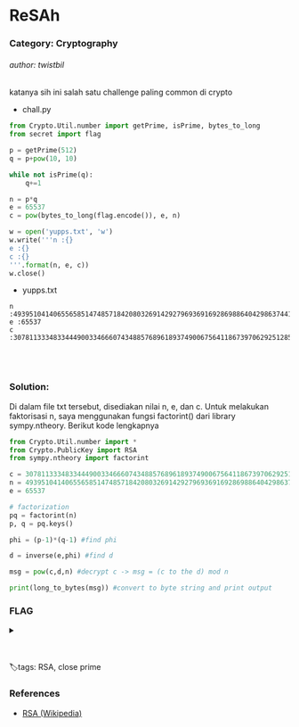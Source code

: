 # ReSAh

### Category: Cryptography

###### author: twistbil

katanya sih ini salah satu challenge paling common di crypto

- chall.py

```py
from Crypto.Util.number import getPrime, isPrime, bytes_to_long
from secret import flag

p = getPrime(512)
q = p+pow(10, 10)

while not isPrime(q):
	q+=1

n = p*q
e = 65537
c = pow(bytes_to_long(flag.encode()), e, n)

w = open('yupps.txt', 'w')
w.write('''n :{}
e :{}
c :{}
'''.format(n, e, c))
w.close()
```

- yupps.txt

```
n :49395104140655658514748571842080326914292796936916928698864042986374411298172218017902749917436512276989151397882527274877230879505860589222329619862809739982766514159792938698753211409320684569464486446070544232700671329040497669816428170571531694983615346689735470529160952805280642456928633093385042290903
e :65537
c :30781133348334449003346660743488576896189374900675641186739706292512857823016060656024278245283188842883530944647636039309667044428404383073597120995244881437966593912379874459080502668399875256503185287402082539930387628744251784107740046626292203599846152655564451412867273342609548028692795413644948191855
```

<br><br>

### Solution:

Di dalam file txt tersebut, disediakan nilai n, e, dan c. Untuk melakukan faktorisasi n, saya menggunakan fungsi factorint() dari library sympy.ntheory. Berikut kode lengkapnya

```py
from Crypto.Util.number import *
from Crypto.PublicKey import RSA
from sympy.ntheory import factorint

c = 30781133348334449003346660743488576896189374900675641186739706292512857823016060656024278245283188842883530944647636039309667044428404383073597120995244881437966593912379874459080502668399875256503185287402082539930387628744251784107740046626292203599846152655564451412867273342609548028692795413644948191855
n = 49395104140655658514748571842080326914292796936916928698864042986374411298172218017902749917436512276989151397882527274877230879505860589222329619862809739982766514159792938698753211409320684569464486446070544232700671329040497669816428170571531694983615346689735470529160952805280642456928633093385042290903
e = 65537

# factorization
pq = factorint(n)
p, q = pq.keys()

phi = (p-1)*(q-1) #find phi

d = inverse(e,phi) #find d

msg = pow(c,d,n) #decrypt c -> msg = (c to the d) mod n

print(long_to_bytes(msg)) #convert to byte string and print output
```

### FLAG

<details>
  <summary></summary>
  
  hackfest0x5{nev3r_use_2_cl0se_pr1me_in_rSa}

</details>

<br><br>
🏷️tags: RSA, close prime

### References

- [RSA (Wikipedia)](https://id.wikipedia.org/wiki/RSA#Pembuatan_Kunci)
